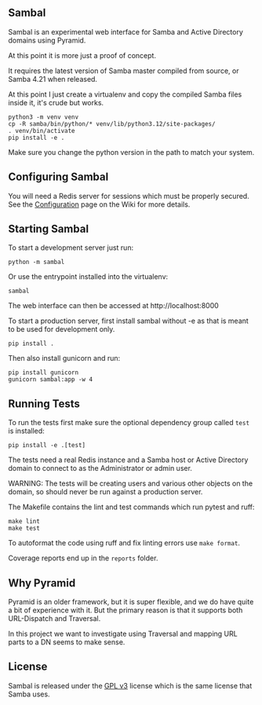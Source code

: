 Sambal
------

Sambal is an experimental web interface for Samba and Active Directory
domains using Pyramid.

At this point it is more just a proof of concept.

It requires the latest version of Samba master compiled from source,
or Samba 4.21 when released.

At this point I just create a virtualenv and copy the compiled Samba
files inside it, it's crude but works.

    python3 -m venv venv
    cp -R samba/bin/python/* venv/lib/python3.12/site-packages/
    . venv/bin/activate
    pip install -e .

Make sure you change the python version in the path to match your system.

Configuring Sambal
------------------

You will need a Redis server for sessions which must be properly secured.
See the [Configuration](https://github.com/wainuiomata/sambal/wiki/Configuration)
page on the Wiki for more details.

Starting Sambal
---------------

To start a development server just run:

    python -m sambal

Or use the entrypoint installed into the virtualenv:

    sambal

The web interface can then be accessed at http://localhost:8000

To start a production server, first install sambal without -e as that is
meant to be used for development only.

    pip install .

Then also install gunicorn and run:

    pip install gunicorn
    gunicorn sambal:app -w 4

Running Tests
-------------

To run the tests first make sure the optional dependency group called `test`
is installed:

    pip install -e .[test]

The tests need a real Redis instance and a Samba host or Active Directory
domain to connect to as the Administrator or admin user.

WARNING: The tests will be creating users and various other objects
on the domain, so should never be run against a production server.

The Makefile contains the lint and test commands which run pytest and ruff:

    make lint
    make test

To autoformat the code using ruff and fix linting errors use `make format`.

Coverage reports end up in the `reports` folder.

Why Pyramid
-----------

Pyramid is an older framework, but it is super flexible, and we do have
quite a bit of experience with it. But the primary reason is that it
supports both URL-Dispatch and Traversal.

In this project we want to investigate using Traversal and mapping
URL parts to a DN seems to make sense.

License
-------

Sambal is released under the [GPL v3](LICENSE.txt) license which is the
same license that Samba uses.
